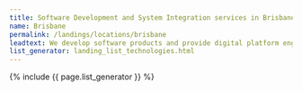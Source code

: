 ```yaml
---
title: Software Development and System Integration services in Brisbane
name: Brisbane
permalink: /landings/locations/brisbane
leadtext: We develop software products and provide digital platform engineering services in across Australia, New Zeland and Asia
list_generator: landing_list_technologies.html
---
```

{% include {{ page.list_generator }} %}